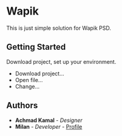 # Wapik

 This is just simple solution for Wapik PSD.

## Getting Started

Download project, set up your environment.
- Download project...
- Open file...
- Change...

## Authors  

- **Achmad Kamal** - *Designer*
- **Milan** - *Developer* - [Profile](https://github.com/Mili940)